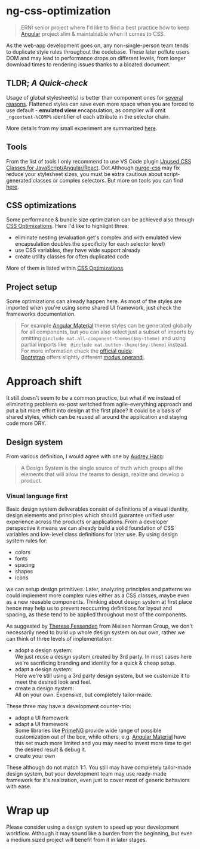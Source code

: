 # ng-css-optimization

> ERNI senior project where I'd like to find a best practice how to keep [Angular](http://angular.io) project slim & maintainable when it comes to CSS.

As the web-app development goes on, any non-single-person team tends to duplicate style rules throughout the codebase. These later pollute users DOM and may lead to performance drops on different levels, from longer download times to rendering issues thanks to a bloated document.

## TLDR; _A Quick-check_

Usage of global stylesheet(s) is better than component ones for [several reasons](./quickcheck.md). Flattened styles can save even more space when you are forced to use default - __emulated view__ encapsulation,  as compiler will omit `_ngcontent-%COMP%`  identifier of each attribute in the selector chain.

More details from my small experiment are summarized [here](./quickcheck.md).

## Tools
From the list of tools I only recommend to use VS Code plugin [Unused CSS Classes for JavaScript/Angular/React](https://dev.to/dylanvdmerwe/reduce-angular-style-size-using-purgecss-to-remove-unused-styles-3b2k). Dot.Although [purge-css](https://purgecss.com/) may fix reduce your stylesheet sizes, you must be extra cautious about script-generated classes or complex selectors. But more on tools you can find [here](./tools.md).

## CSS optimizations

Some performance & bundle size optimization can be achieved also through [CSS Optimizations](./css-best-practices.md). Here I'd like to highlight three:
- eliminate nesting (evaluation get's complex and with emulated view encapsulation doubles the specificity for each selector level)
- use CSS variables, they have wide support already
- create utility classes for often duplicated code

More of them is listed within  [CSS Optimizations](./css-best-practices.md).

## Project setup
Some optimizations can already happen here. As most of the styles are imported when you're using some shared UI framework, just check the frameworks documentation.
> For example [Angular Material](https://material.angular.io/) theme styles can be generated globally for all components, but you can also select just a subset of imports by omitting ```@include mat.all-component-themes($my-theme)``` and using partial imports like  ``` @include mat.button-theme($my-theme)``` instead. For more information check the [official guide](https://material.angular.io/guide/theming#applying-a-theme-to-components).  
> [Bootstrap](https://ng-bootstrap.github.io/#/home) offers slightly different [modus operandi](https://ng-bootstrap.github.io/#/getting-started#imports).

# Approach shift

It still doesn't seem to be a common practice, but what if we instead of eliminating problems ex-post switched from agile-everything approach and put a bit more effort into design at the first place? It could be a basis of shared styles, which can be reused all around the application and staying code more DRY.

## Design system
From various definition, I would agree with one by [Audrey Hacq](https://uxdesign.cc/everything-you-need-to-know-about-design-systems-54b109851969):
> A Design System is the single source of truth which groups all the elements that will allow the teams to design, realize and develop a product. 
> 
### Visual language first
Basic design system deliverables consist of definitions of a visual identity, design elements and principles which should guarantee unified user experience across the products or applications.
From a developer perspective it means we can already build a solid foundation of CSS variables and low-level class definitions for later use. By using design system rules for:
- colors
- fonts
- spacing
- shapes
- icons

we can setup design primitives. Later, analyzing principles and patterns we could implement more complex rules either as a CSS classes, maybe even as a new reusable components.
Thinking about design system at first place hence may help us to prevent reoccurring definitions for layout and spacing, as these tend to be applied throughout most of the components.

As suggested by [Therese Fessenden](https://www.nngroup.com/articles/design-systems-101/) from Nielsen Norman Group, we don't necessarily need to build up whole design system on our own, rather we can think of three levels of implementation:
- adopt a design system:   
  We just reuse a design system created by 3rd party. In most cases here we're sacrificing branding and identity for a quick & cheap setup.
- adapt a design system:  
  Here we're still using a 3rd party design system, but we customize it to meet the desired look and feel. 
- create a design system:  
  All on your own. Expensive, but completely tailor-made.

These three may have a development counter-trio:  
- adopt a UI framework
- adapt a UI framework  
  Some libraries like [PrimeNG](https://www.primefaces.org/primeng/) provide wide range of possible customization out of the box, while others, e.g. [Angular Material](https://material.angular.io/) have this set much more limited and you may need to invest more time to get the desired result & debug it.
- create your own

These although do not match 1:1. You still may have completely tailor-made design system, but your development team may use ready-made framework for it's realization, even just to cover most of generic behaviors with ease.

# Wrap up

Please consider using a design system to speed up your development workflow. Although it may sound like a burden from the beginning, but even a medium sized project will benefit from it in later stages.